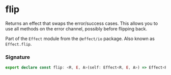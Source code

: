 # flip

Returns an effect that swaps the error/success cases. This allows you to
use all methods on the error channel, possibly before flipping back.

Part of the `Effect` module from the `@effect/io` package. Also known as `Effect.flip`.

### Signature

```typescript
export declare const flip: <R, E, A>(self: Effect<R, E, A>) => Effect<R, A, E>
```
